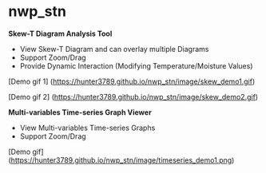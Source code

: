 # nwp_stn
**Skew-T Diagram Analysis Tool**
- View Skew-T Diagram and can overlay multiple Diagrams
- Support Zoom/Drag
- Provide Dynamic Interaction (Modifying Temperature/Moisture Values)

[Demo gif 1] (https://hunter3789.github.io/nwp_stn/image/skew_demo1.gif)

[Demo gif 2] (https://hunter3789.github.io/nwp_stn/image/skew_demo2.gif)


**Multi-variables Time-series Graph Viewer**
- View Multi-variables Time-series Graphs
- Support Zoom/Drag

[Demo gif] (https://hunter3789.github.io/nwp_stn/image/timeseries_demo1.png)
